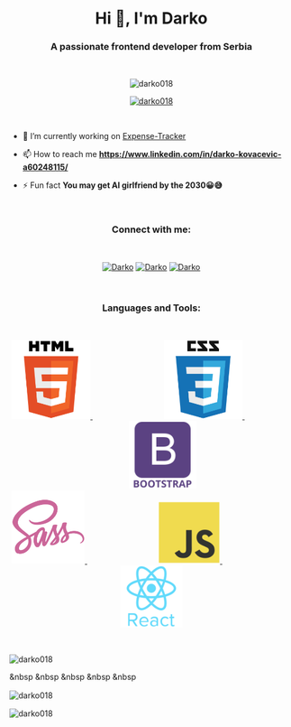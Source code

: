 <h1 align="center">Hi 👋, I'm Darko</h1>
<h3 align="center">A passionate frontend developer from Serbia</h3>
<br>
<p align="center"> <img src="https://komarev.com/ghpvc/?username=darko018&label=Profile%20views&color=0e75b6&style=flat" alt="darko018" /> </p>

<p align="center"> <a href="https://github.com/ryo-ma/github-profile-trophy"><img src="https://github-profile-trophy.vercel.app/?username=darko018" alt="darko018" /></a> </p>
<br>

- 🔭 I’m currently working on [Expense-Tracker](https://github.com/darko018/Expense-Tracker)

- 📫 How to reach me **https://www.linkedin.com/in/darko-kovacevic-a60248115/**

- ⚡ Fun fact **You may get AI girlfriend by the 2030😀😅**
<br>

<h3 align="center">Connect with me:</h3><br>
<p align="center">
<a href="https://www.linkedin.com/in/darko-kovacevic-a60248115/" target="blank"><img src="https://img.shields.io/badge/LinkedIn-0077B5?style=for-the-badge&logo=linkedin&logoColor=white" alt="Darko" /></a>
<a href="https://www.instagram.com/darko.kovacevic018/" target="blank"><img src="https://img.shields.io/badge/-Instagram-e4405f?style=for-the-badge&logo=appveyor&logo=Instagram&logoColor=white" alt="Darko" /></a>
<a href="mailto:darkokovacevic018@gmail.com" target="_blank"><img src="https://img.shields.io/badge/Gmail-D14836?style=for-the-badge&logo=gmail&logoColor=white" alt="Darko" /></a>
</p>

<br>
<h3 align="center">Languages and Tools:</h3><br>
<p align="center"> 
<a href="https://www.w3.org/html/" target="_blank"> <img src="https://raw.githubusercontent.com/devicons/devicon/master/icons/html5/html5-original-wordmark.svg" alt="html5" width="140" height="140"/> </a> &nbsp &nbsp &nbsp &nbsp &nbsp &nbsp &nbsp &nbsp &nbsp &nbsp &nbsp &nbsp &nbsp &nbsp &nbsp &nbsp
<a href="https://www.w3schools.com/css/" target="_blank"> 
<img src="https://raw.githubusercontent.com/devicons/devicon/master/icons/css3/css3-original-wordmark.svg" alt="css3" width="140" height="140"/> </a> &nbsp &nbsp &nbsp &nbsp &nbsp &nbsp &nbsp &nbsp &nbsp &nbsp &nbsp &nbsp &nbsp &nbsp &nbsp &nbsp
<a href="https://getbootstrap.com" target="_blank"><img src="https://raw.githubusercontent.com/devicons/devicon/master/icons/bootstrap/bootstrap-plain-wordmark.svg" alt="bootstrap" width="120" height="120"/> </a> <br>
<a href="https://sass-lang.com" target="_blank"> <img src="https://raw.githubusercontent.com/devicons/devicon/master/icons/sass/sass-original.svg" alt="sass" width="130" height="130"/> </a> &nbsp &nbsp &nbsp &nbsp &nbsp &nbsp &nbsp &nbsp &nbsp &nbsp &nbsp &nbsp &nbsp &nbsp &nbsp &nbsp
<a href="https://developer.mozilla.org/en-US/docs/Web/JavaScript" target="_blank"> <img src="https://raw.githubusercontent.com/devicons/devicon/master/icons/javascript/javascript-original.svg" alt="javascript" width="110" height="110"/> </a> &nbsp &nbsp &nbsp &nbsp &nbsp &nbsp &nbsp &nbsp &nbsp &nbsp &nbsp &nbsp &nbsp &nbsp &nbsp &nbsp
<a href="https://reactjs.org/" target="_blank"> <img src="https://raw.githubusercontent.com/devicons/devicon/master/icons/react/react-original-wordmark.svg" alt="react" width="110" height="110"/> </a>
</p><br>
<p><img align="left" src="https://github-readme-stats.vercel.app/api/top-langs?username=darko018&show_icons=true&locale=en&layout=compact" alt="darko018" /></p><br>

 &nbsp &nbsp &nbsp &nbsp &nbsp<p><img align="center" src="https://github-readme-stats.vercel.app/api?username=darko018&show_icons=true&locale=en" alt="darko018" /></p>

<p><img align="center" src="https://github-readme-streak-stats.herokuapp.com/?user=darko018&" alt="darko018" /></p>

